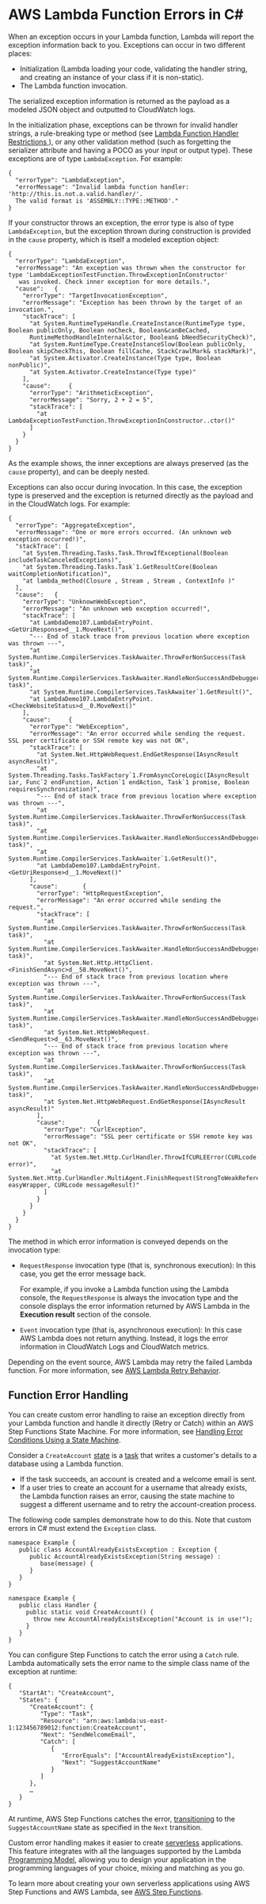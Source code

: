 # AWS Lambda Function Errors in C\#<a name="dotnet-exceptions"></a>

When an exception occurs in your Lambda function, Lambda will report the exception information back to you\. Exceptions can occur in two different places: 
+ Initialization \(Lambda loading your code, validating the handler string, and creating an instance of your class if it is non\-static\)\.
+ The Lambda function invocation\.

The serialized exception information is returned as the payload as a modeled JSON object and outputted to CloudWatch logs\.

In the initialization phase, exceptions can be thrown for invalid handler strings, a rule\-breaking type or method \(see [Lambda Function Handler Restrictions ](dotnet-programming-model-handler-types.md#dotnet-handler-restrictions)\), or any other validation method \(such as forgetting the serializer attribute and having a POCO as your input or output type\)\. These exceptions are of type `LambdaException`\. For example: 

```
{
  "errorType": "LambdaException",
  "errorMessage": "Invalid lambda function handler: 'http://this.is.not.a.valid.handler/'. 
  The valid format is 'ASSEMBLY::TYPE::METHOD'."
}
```

If your constructor throws an exception, the error type is also of type `LambdaException`, but the exception thrown during construction is provided in the `cause` property, which is itself a modeled exception object:

```
{
  "errorType": "LambdaException",
  "errorMessage": "An exception was thrown when the constructor for type 'LambdaExceptionTestFunction.ThrowExceptionInConstructor'
   was invoked. Check inner exception for more details.",
  "cause":   {
    "errorType": "TargetInvocationException",
    "errorMessage": "Exception has been thrown by the target of an invocation.",
    "stackTrace": [
      "at System.RuntimeTypeHandle.CreateInstance(RuntimeType type, Boolean publicOnly, Boolean noCheck, Boolean&canBeCached, 
      RuntimeMethodHandleInternal&ctor, Boolean& bNeedSecurityCheck)",
      "at System.RuntimeType.CreateInstanceSlow(Boolean publicOnly, Boolean skipCheckThis, Boolean fillCache, StackCrawlMark& stackMark)",
      "at System.Activator.CreateInstance(Type type, Boolean nonPublic)",
      "at System.Activator.CreateInstance(Type type)"
    ],
    "cause":     {
      "errorType": "ArithmeticException",
      "errorMessage": "Sorry, 2 + 2 = 5",
      "stackTrace": [
        "at LambdaExceptionTestFunction.ThrowExceptionInConstructor..ctor()"
      ]
    }
  }
}
```

As the example shows, the inner exceptions are always preserved \(as the `cause` property\), and can be deeply nested\. 

Exceptions can also occur during invocation\. In this case, the exception type is preserved and the exception is returned directly as the payload and in the CloudWatch logs\. For example: 

```
{
  "errorType": "AggregateException",
  "errorMessage": "One or more errors occurred. (An unknown web exception occurred!)",
  "stackTrace": [
    "at System.Threading.Tasks.Task.ThrowIfExceptional(Boolean includeTaskCanceledExceptions)",
    "at System.Threading.Tasks.Task`1.GetResultCore(Boolean waitCompletionNotification)",
    "at lambda_method(Closure , Stream , Stream , ContextInfo )"
  ],
  "cause":   {
    "errorType": "UnknownWebException",
    "errorMessage": "An unknown web exception occurred!",
    "stackTrace": [
      "at LambdaDemo107.LambdaEntryPoint.<GetUriResponse>d__1.MoveNext()",
      "--- End of stack trace from previous location where exception was thrown ---",
      "at System.Runtime.CompilerServices.TaskAwaiter.ThrowForNonSuccess(Task task)",
      "at System.Runtime.CompilerServices.TaskAwaiter.HandleNonSuccessAndDebuggerNotification(Task task)",
      "at System.Runtime.CompilerServices.TaskAwaiter`1.GetResult()",
      "at LambdaDemo107.LambdaEntryPoint.<CheckWebsiteStatus>d__0.MoveNext()"
    ],
    "cause":     {
      "errorType": "WebException",
      "errorMessage": "An error occurred while sending the request. SSL peer certificate or SSH remote key was not OK",
      "stackTrace": [
        "at System.Net.HttpWebRequest.EndGetResponse(IAsyncResult asyncResult)",
        "at System.Threading.Tasks.TaskFactory`1.FromAsyncCoreLogic(IAsyncResult iar, Func`2 endFunction, Action`1 endAction, Task`1 promise, Boolean requiresSynchronization)",
        "--- End of stack trace from previous location where exception was thrown ---",
        "at System.Runtime.CompilerServices.TaskAwaiter.ThrowForNonSuccess(Task task)",
        "at System.Runtime.CompilerServices.TaskAwaiter.HandleNonSuccessAndDebuggerNotification(Task task)",
        "at System.Runtime.CompilerServices.TaskAwaiter`1.GetResult()",
        "at LambdaDemo107.LambdaEntryPoint.<GetUriResponse>d__1.MoveNext()"
      ],
      "cause":       {
        "errorType": "HttpRequestException",
        "errorMessage": "An error occurred while sending the request.",
        "stackTrace": [
          "at System.Runtime.CompilerServices.TaskAwaiter.ThrowForNonSuccess(Task task)",
          "at System.Runtime.CompilerServices.TaskAwaiter.HandleNonSuccessAndDebuggerNotification(Task task)",
          "at System.Net.Http.HttpClient.<FinishSendAsync>d__58.MoveNext()",
          "--- End of stack trace from previous location where exception was thrown ---",
          "at System.Runtime.CompilerServices.TaskAwaiter.ThrowForNonSuccess(Task task)",
          "at System.Runtime.CompilerServices.TaskAwaiter.HandleNonSuccessAndDebuggerNotification(Task task)",
          "at System.Net.HttpWebRequest.<SendRequest>d__63.MoveNext()",
          "--- End of stack trace from previous location where exception was thrown ---",
          "at System.Runtime.CompilerServices.TaskAwaiter.ThrowForNonSuccess(Task task)",
          "at System.Runtime.CompilerServices.TaskAwaiter.HandleNonSuccessAndDebuggerNotification(Task task)",
          "at System.Net.HttpWebRequest.EndGetResponse(IAsyncResult asyncResult)"
        ],
        "cause":         {
          "errorType": "CurlException",
          "errorMessage": "SSL peer certificate or SSH remote key was not OK",
          "stackTrace": [
            "at System.Net.Http.CurlHandler.ThrowIfCURLEError(CURLcode error)",
            "at System.Net.Http.CurlHandler.MultiAgent.FinishRequest(StrongToWeakReference`1 easyWrapper, CURLcode messageResult)"
          ]
        }
      }
    }
  }
}
```

The method in which error information is conveyed depends on the invocation type: 
+ `RequestResponse` invocation type \(that is, synchronous execution\): In this case, you get the error message back\. 

  For example, if you invoke a Lambda function using the Lambda console, the `RequestResponse` is always the invocation type and the console displays the error information returned by AWS Lambda in the **Execution result** section of the console\.
+ `Event` invocation type \(that is, asynchronous execution\): In this case AWS Lambda does not return anything\. Instead, it logs the error information in CloudWatch Logs and CloudWatch metrics\.

Depending on the event source, AWS Lambda may retry the failed Lambda function\. For more information, see [AWS Lambda Retry Behavior](retries-on-errors.md)\. 

## Function Error Handling<a name="dotnet-custom-errors"></a>

You can create custom error handling to raise an exception directly from your Lambda function and handle it directly \(Retry or Catch\) within an AWS Step Functions State Machine\. For more information, see [Handling Error Conditions Using a State Machine](https://docs.aws.amazon.com/step-functions/latest/dg/tutorial-handling-error-conditions.html)\. 

Consider a `CreateAccount` [state](https://docs.aws.amazon.com/step-functions/latest/dg/awl-ref-states.html) is a [task](https://docs.aws.amazon.com/step-functions/latest/dg/awl-ref-states-task.html) that writes a customer's details to a database using a Lambda function\.
+ If the task succeeds, an account is created and a welcome email is sent\.
+ If a user tries to create an account for a username that already exists, the Lambda function raises an error, causing the state machine to suggest a different username and to retry the account\-creation process\.

The following code samples demonstrate how to do this\. Note that custom errors in C\# must extend the `Exception` class\.

```
namespace Example {            
   public class AccountAlreadyExistsException : Exception {
      public AccountAlreadyExistsException(String message) :
         base(message) {
      }
   }
} 

namespace Example {
   public class Handler {
     public static void CreateAccount() {
       throw new AccountAlreadyExistsException("Account is in use!");
     }
   }
}
```

You can configure Step Functions to catch the error using a `Catch` rule\. Lambda automatically sets the error name to the simple class name of the exception at runtime:

```
{
   "StartAt": "CreateAccount",
   "States": {
      "CreateAccount": {
         "Type": "Task",
         "Resource": "arn:aws:lambda:us-east-1:123456789012:function:CreateAccount",
         "Next": "SendWelcomeEmail",
         "Catch": [
            {
               "ErrorEquals": ["AccountAlreadyExistsException"],
               "Next": "SuggestAccountName"
            }
         ]
      },
      …
   }
}
```

At runtime, AWS Step Functions catches the error, [transitioning](https://docs.aws.amazon.com/step-functions/latest/dg/concepts-transitions.html) to the `SuggestAccountName` state as specified in the `Next` transition\.

Custom error handling makes it easier to create [serverless](https://aws.amazon.com/serverless) applications\. This feature integrates with all the languages supported by the Lambda [Programming Model](programming-model-v2.md), allowing you to design your application in the programming languages of your choice, mixing and matching as you go\.

To learn more about creating your own serverless applications using AWS Step Functions and AWS Lambda, see [AWS Step Functions](https://aws.amazon.com/step-functions/)\. 